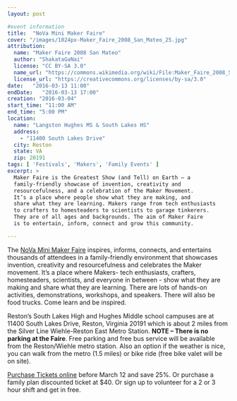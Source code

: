 ```yaml
---
layout: post

#event information
title:  "NoVa Mini Maker Faire"
cover: "/images/1024px-Maker_Faire_2008_San_Mateo_25.jpg"
attribution:
  name: "Maker Faire 2008 San Mateo"
  author: "ShakataGaNai"
  license: "CC BY-SA 3.0"
  name_url: "https://commons.wikimedia.org/wiki/File:Maker_Faire_2008_San_Mateo_25.JPG"
  license_url: "https://creativecommons.org/licenses/by-sa/3.0"
date:   "2016-03-13 11:00"
endDate:   "2016-03-13 17:00"
creation: "2016-03-04"
start_time: "11:00 AM"
end_time: "5:00 PM"
location:
  name: "Langston Hughes MS & South Lakes HS"
  address:
    - "11400 South Lakes Drive"
  city: Reston
  state: VA
  zip: 20191
tags: [ 'Festivals', 'Makers', 'Family Events' ]
excerpt: >
  Maker Faire is the Greatest Show (and Tell) on Earth — a
  family-friendly showcase of invention, creativity and
  resourcefulness, and a celebration of the Maker Movement.
  It’s a place where people show what they are making, and
  share what they are learning. Makers range from tech enthusiasts
  to crafters to homesteaders to scientists to garage tinkerers.
  They are of all ages and backgrounds. The aim of Maker Faire
  is to entertain, inform, connect and grow this community.

---
```


The [NoVa Mini Maker Faire](http://makerfairenova.com/)
inspires, informs, connects, and entertains
thousands of attendees in a family-friendly environment that
showcases invention, creativity and resourcefulness and celebrates
the Maker movement. It’s a place where Makers- tech enthusiasts,
crafters, homesteaders, scientists, and everyone in between - show what
they are making and share what they are learning. There are lots of
hands-on activities, demonstrations, workshops, and speakers. There
will also be food trucks. Come learn and be inspired.

Reston’s South Lakes High and Hughes Middle school campuses are at
11400 South Lakes Drive, Reston, Virginia 20191 which is about 2 miles
from the Silver Line Wiehle-Reston East Metro Station. **NOTE – There
is no parking at the Faire**. Free parking and free bus service will be
available from the Reston/Wiehle metro station. Also an option if the
weather is nice, you can walk from the metro (1.5 miles) or bike ride
(free bike valet will be on site).

[Purchase Tickets online](https://www.eventbrite.com/e/nova-mini-maker-faire-2016-tickets-19717172594) before March 12 and save 25%. Or purchase a
family plan discounted ticket at $40. Or sign up to volunteer for a 2
or 3 hour shift and get in free.
